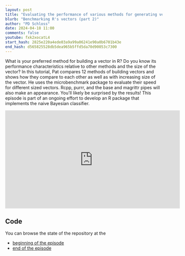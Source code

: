```yaml
---
layout: post
title: "Evaluating the performance of various methods for generating vectors in R (CC275)"
blurb: "Benchmarking R's vectors (part 2)"
author: "PD Schloss"
date: 2024-04-18 11:00
comments: false
youtube: fxk2xocatL4
start_hash: 2825e220a4ede03a9a99a06241e90a0b6701b43e
end_hash: d565825528db5dea965b5ffd5da70d90053c7300
---
```


What is your preferred method for building a vector in R? Do you know its performance characteristics relative to other methods and the size of the vector? In this tutorial, Pat compares 12 methods of building vectors and shows how they compare to each other as well as with increasing size of the vector. He uses the microbenchmark package to evaluate their speed for different sized vectors. Rcpp, purrr, and the base and magrittr pipes will also make an appearance. You'll likely be surprised by the results! This episode is part of an ongoing effort to develop an R package that implements the naive Bayesian classifier.

<iframe style="margin: 0 auto;display:block;" width="560" height="315" src="https://www.youtube.com/embed/{{ page.youtube }}" frameborder="0" allow="accelerometer; autoplay; encrypted-media; gyroscope; picture-in-picture" allowfullscreen></iframe>

## Code

You can browse the state of the repository at the

* [beginning of the episode](https://github.com/riffomonas/phylotyper/tree/{{page.start_hash}})
* [end of the episode](https://github.com/riffomonas/phylotyper/tree/{{page.end_hash}})
